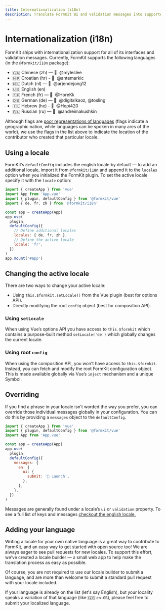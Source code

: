 ```yaml
---
title: Internationalization (i18n)
description: Translate FormKit UI and validation messages into supported languages — or provide your own.
---
```


# Internationalization (i18n)

FormKit ships with internationalization support for all of its interfaces and validation messages. Currently, FormKit supports the following languages (in the `@formkit/i18n` package):

- 🇨🇳 Chinese (zh) — 🙏 &nbsp;@myleslee
- 🇭🇷 Croatian (hr) - 🙏 &nbsp;@antemarkic
- 🇳🇱 Dutch (nl) — 🙏 &nbsp;@arjendejong12
- 🇺🇸 English (en)
- 🇫🇷 French (fr) — 🙏 &nbsp;@HoreKk
- 🇩🇪 German (de) — 🙏 &nbsp;@digitalkaoz, @tosling
- 🇮🇱 Hebrew (he) - 🙏 &nbsp;@Hepi420
- 🇷🇺 Russian (ru) — 🙏 &nbsp;@andreimakushkin

Although flags are <a href="http://www.flagsarenotlanguages.com/blog/why-flags-do-not-represent-language/">poor representations of languages</a> (flags indicate a geographic nation, while languages can be spoken in many ares of the world), we use the flags in the list above to indicate the location of the contributor who created that particular locale.

<cta href="https://i18n.formkit.com" type="ghost" label="Help others who speak your language!
" button="Contribute a locale"></cta>

## Using a locale

FormKit’s `defaultConfig` includes the english locale by default — to add an additional locale, import it from `@formkit/i18n` and append it to the `locales` option when you initialized the FormKit plugin. To set the active locale specify it with the `locale` option:

<client-only>

```js
import { createApp } from 'vue'
import App from 'App.vue'
import { plugin, defaultConfig } from '@formkit/vue'
import { de, fr, zh } from '@formkit/i18n'

const app = createApp(App)
app.use(
  plugin,
  defaultConfig({
    // Define additional locales
    locales: { de, fr, zh },
    // Define the active locale
    locale: 'fr',
  })
)
app.mount('#app')
```
</client-only>

## Changing the active locale

There are two ways to change your active locale:

- Using `this.$formkit.setLocale()` from the Vue plugin (best for options API).
- Directly modifying the root `config` object (best for composition API).

### Using `setLocale`

When using Vue’s options API you have access to `this.$formkit` which contains a purpose-built method `setLocale('de')` which globally changes the current locale.

<example
  name="Changing locale example"
  :file="[
    '/_content/examples/locale-change/locale-change.vue',
    '/_content/examples/locale-change/formkit.config.js'
  ]">
</example>

### Using root `config`

When using the composition API, you won’t have access to `this.$formkit`. Instead, you can fetch and modify the root FormKit configuration object. This is made available globally via Vue’s `inject` mechanism and a unique Symbol.

<example
  name="Changing locale via config"
  :file="[
    '/_content/examples/locale-change-config/locale-change-config.vue',
    '/_content/examples/locale-change-config/formkit.config.js'
  ]">
</example>

## Overriding

If you find a phrase in your locale isn’t worded the way you prefer, you can override those individual messages globally in your configuration. You can do this by providing a `messages` object to the `defaultConfig`.

<client-only>

```js
import { createApp } from 'vue'
import { plugin, defaultConfig } from '@formkit/vue'
import App from 'App.vue'

const app = createApp(App)
app.use(
  plugin,
  defaultConfig({
    messages: {
      en: {
        ui: {
          submit: '🚀 Launch',
        },
      },
    },
  })
)
```
</client-only>

<callout type="tip" label="Message keys">
Messages are generally found under a locale’s <code>ui</code> or <code>validation</code> property. To see a full list of keys and messages <a href="https://github.com/formkit/formkit/blob/master/packages/i18n/src/locales/en.ts">checkout the english locale.</a>
</callout>

## Adding your language

Writing a locale for your own native language is a great way to contribute to FormKit, and an easy way to get started with open source too! We are always eager to see pull requests for new locales. To support this effort, we’ve created a locale builder — a small web app to help make the translation process as easy as possible.

<cta href="https://i18n.formkit.com" label="Help others who speak your language!" button="Contribute a locale"></cta>

Of course, you are not required to use our locale builder to submit a language, and are more than welcome to submit a standard pull request with your locale included.

<callout type="info" label="Localization">
If your language is already on the list (let's say English), but your locality speaks a variation of that language (like 🇬🇧 <code>en-GB</code>), please feel free to submit your localized language.
</callout>
